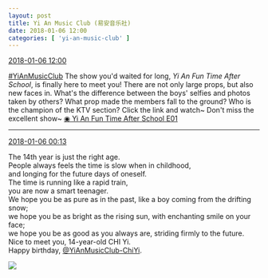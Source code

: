 ```yaml
---
layout: post
title: Yi An Music Club (易安音乐社)
date: 2018-01-06 12:00
categories: [ 'yi-an-music-club' ]
---
```


<div class="weibo-info">
  <a href="https://weibo.com/6094546964/FD5zxutdV">2018-01-06 12:00</a>
</div>

[#YiAnMusicClub](https://weibo.com/p/100808beae2e3e05b17b64f63ebedca39f19b2/super_index) The show you'd waited for long, *Yi An Fun Time After School*, is finally here to meet you! There are not only large props, but also new faces in. What's the difference between the boys' selfies and photos taken by others? What prop made the members fall to the ground? Who is the champion of the KTV section? Click the link and watch~ Don't miss the excellent show~ [◉ Yi An Fun Time After School E01](https://v.qq.com/x/cover/s676r4ucc4vxpw2/c00250za427.html)

<!-- more -->

---

<div class="weibo-info">
  <a href="https://weibo.com/6094546964/FD0WAswDS">2018-01-06 00:13</a>
</div>

The 14th year is just the right age.  
People always feels the time is slow when in childhood,  
and longing for the future days of oneself.  
The time is running like a rapid train,  
you are now a smart teenager.  
We hope you be as pure as in the past, like a boy coming from the drifting snow;  
we hope you be as bright as the rising sun, with enchanting smile on your face;  
we hope you be as good as you always are, striding firmly to the future.  
Nice to meet you, 14-year-old CHI Yi.  
Happy birthday, [@YiAnMusicClub-ChiYi](http://weibo.com/u/6117581836).

<a href="https://wx3.sinaimg.cn/mw690/006Es64Agy1fn66p8bk1kj30qo140wmd.jpg">
  <img class="weibo-pic-preview" src="//wx3.sinaimg.cn/orj360/006Es64Agy1fn66p8bk1kj30qo140wmd.jpg" />
</a>
